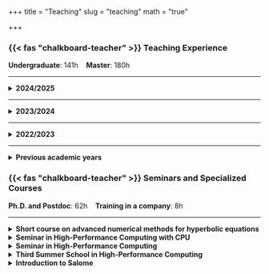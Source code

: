 +++
title = "Teaching"
slug = "teaching"
math = "true"

+++

### {{< fas "chalkboard-teacher" >}} Teaching Experience

**Undergraduate**: 141h &nbsp;&nbsp; **Master**: 180h &nbsp;&nbsp; 

---

<details>
<summary><strong>2024/2025</strong></summary>

#### Introduction to Parallel Computing
- **Institution:** University of Trento, Italy
- **Hours:** 24
- **Language:** English
- **Topics:**  
  - Introduction to parallel architectures and parallel computing models
  - Distributed and shared memory computing: models and methods  
  - Metrics, performance and scalability of parallel systems and tools
  - Use of High-performance infraestructures  

#### Metodi Numerici per l'Ambiente
- **Institution:** University of Trento, Italy
- **Hours:** 40
- **Language:** English
- **Topics:**  
  - Explicit and implicit numerical methods for ODEs (Euler, Runge-Kutta, Crank-Nicolson, ...) and their application to physics and mechanics
  - Numerical methods for shallow water equations and Euler equations of compressible gas dynamics
  - Numerical methods for parabolic and elliptic equations with applications to the heat equation, the Poisson equation and to the incompressible Navier-Stokes system
  - Semi-implicit schemes for the shallow water equations with variable bottom and variable cross section

</details>

---

<details>
<summary><strong>2023/2024</strong></summary>

#### Introduction to Parallel Computing
- **Institution:** University of Trento, Italy
- **Hours:** 24
- **Language:** English
- **Topics:**  
  - Introduction to parallel architectures and parallel computing models
  - Distributed and shared memory computing: models and methods  
  - Metrics, performance and scalability of parallel systems and tools
  - Use of High-performance infraestructures   

#### Metodi Numerici per l'Ambiente
- **Institution:** University of Trento, Italy
- **Hours:** 40
- **Language:** English
- **Topics:**  
  - Explicit and implicit numerical methods for ODEs (Euler, Runge-Kutta, Crank-Nicolson, ...) and their application to physics and mechanics
  - Numerical methods for shallow water equations and Euler equations of compressible gas dynamics
  - Numerical methods for parabolic and elliptic equations with applications to the heat equation, the Poisson equation and to the incompressible Navier-Stokes system
  - Semi-implicit schemes for the shallow water equations with variable bottom and variable cross section

</details>

---
<details>
<summary><strong>2022/2023</strong></summary>

#### Calcolo numerico e programmazione 
- **Institution:** University of Trento, Italy
- **Hours:** 45
- **Language:** Italian
- **Topics:**  
  - The binary system and number representation in the computer
  - Numerical solution of nonlinear equations (bisection method and Newton's method)
  - Numerical linear algebra (the algorithm of Gauss, algorithm of Thomas, the conjugate gradient method)
  - Interpolation (Lagrange interpolation, cubic spline interpolation)
  - Numerical integration (Newton-Cotes method, Gauss quadrature)
  - Explicit and implicit numerical methods for ODEs: Euler, Runge-Kutta, multi-step methods, ...
  - Numerical methods for elliptic partial differential equations: finite difference method
  - Numerical methods for parabolic partial differential equations: explicit and implicit finite difference method for the heat equation

#### Metodi Numerici per l'Ambiente
- **Institution:** University of Trento, Italy
- **Hours:** 60
- **Language:** English
- **Topics:**  
  - Explicit and implicit numerical methods for ODEs (Euler, Runge-Kutta, Crank-Nicolson, ...) and their application to physics and mechanics
  - Numerical methods for shallow water equations and Euler equations of compressible gas dynamics
  - Numerical methods for parabolic and elliptic equations with applications to the heat equation, the Poisson equation and to the incompressible Navier-Stokes system
  - Semi-implicit schemes for the shallow water equations with variable bottom and variable cross section

</details>

---

<details>
<summary><strong> Previous academic years </strong></summary>

#### Metodi Numerici per l'Ambiente (2021/2022)
- **Institution:** University of Trento, Italy
- **Hours:** 30
- **Language:** English
- **Topics:**  
  - Explicit and implicit numerical methods for ODEs (Euler, Runge-Kutta, Crank-Nicolson, ...) and their application to physics and mechanics
  - Numerical methods for shallow water equations and Euler equations of compressible gas dynamics
  - Numerical methods for parabolic and elliptic equations with applications to the heat equation, the Poisson equation and to the incompressible Navier-Stokes system
  - Semi-implicit schemes for the shallow water equations with variable bottom and variable cross section

#### Mathematical Basics for Building (2020/2021)
- **Institution:** University of A Coruña, Spain
- **Hours:** 48
- **Language:** Spanish
- **Topics:**   
  - Real functions, limits, continuity, derivatives, and integration  
  - Multivariable calculus, partial derivatives, and Jacobians  
  - Differential equations and numerical methods  
  - Linear algebra and matrix operations    

</details>

### {{< fas "chalkboard-teacher" >}} Seminars and Specialized Courses

**Ph.D. and Postdoc**: 62h &nbsp;&nbsp; **Training in a company**: 8h

---

<details>
<summary><strong> Short course on advanced numerical methods for hyperbolic equations </strong></summary>

- **Institution:** University of Trento, Italy
- **Dates:** January 2024, January 2023   
- **Hours:** 40
- **Language:** English
- [**Link**](https://webmagazine.unitn.it/evento/dicam/117885/winterschool-part-ii-advanced-numerical-methods-for-hyperbolic-equations-2024)
- **Topics:**  
  - Finite volume methods  
  - Exact and approximate solution of the Riemann problem  
  - Second-order TVD methods  
  - Higher-order ENO, WENO, and discontinuous Galerkin methods  
  - Discretization of non-conservative problems  
  - Numerical methods for complex geometries: unstructured finite volume, discontinuous Galerkin schemes, and mesh-free particle methods  

</details>

<details>
<summary><strong> Seminar in High-Performance Computing with CPU </strong></summary>

- **Institution:** University of Trento, Italy
- **Hours:** 6
- **Language:** English
- [**Link**](https://datascience.maths.unitn.it/events/cpu2023/)
- **Topics:**  
  - Parallel programming fundamentals
  - Shared memory architectures with OpenMP
  - Distributed memory architectures with MPI  
  - Performance and scalability analysis  
  - Use of High-performance infraestructures  
  - Good practices in HPC  
  
</details>

<details>
<summary><strong> Seminar in High-Performance Computing </strong></summary>

- **Institution:** Dipartimento di Ingegneria e Scienza dell'Informazione, University of Trento (Italy)  
- **Dates:** 26/11/2021, 03/12/2021
- **Hours:** 4 
- **Language:** English  
- **Topics:** 
  - Parallel programming fundamentals
  - Use of High-performance infraestructures  
  - Performance and scalability analysis
  - Good practices and common mistakes in HPC  
  
</details>

<details>
<summary><strong> Third Summer School in High-Performance Computing </strong></summary>

- **Institution:** Dipartimento di Ingegneria e Scienza dell'Informazione, University of Trento (Italy)  
- **Dates:** 30/08/2021 - 03/09/2021
- **Hours:** 12  
- **Language:** English  
- [**Link**](https://webmagazine.unitn.it/en/evento/ateneo/94833/hpc-school-2021)
- **Topics:** 
  - Introduction to bash scripting and scientific Python programming
  - Introduction to HPC cluster. Best practices on HPC
  - Parallel computing with MPI. Applications to numerical methods for PDE
  - Basic topics on Molecular Dynamics
  - Advanced topics on Molecular Dynamics

</details>

<details>
<summary><strong> Introduction to Salome </strong></summary>

- **Institution:** Adhex Tech Tapes facilities, S.L., Porriño (Spain)  
- **Dates:** April 2018
- **Hours:** 8   
- **Language:** Spanish  
- **Topics:**  
  - CAD modeling and parametric design  
  - Meshing techniques and submeshes  
  - Data manipulation and visualization  

</details>


